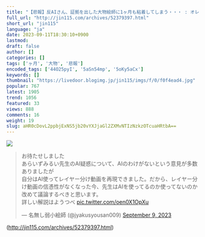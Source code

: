 ```yaml
---
title: "【悲報】反AIさん、証拠を出した大物絵師に1ヶ月も粘着してしまう・・・ : オレ的ゲーム速報＠刃"
full_url: "http://jin115.com/archives/52379397.html"
short_url: "jin115"
language: "ja"
date: 2023-09-11T18:30:10+0900
lastmod: 
draft: false
author: []
categories: []
tags: ['ヶ月', '大物', '悲報']
encoded_tags: ['44O25pyI', '5aSn54mp', '5oKy5aCx']
keywords: []
thumbnail: "https://livedoor.blogimg.jp/jin115/imgs/f/0/f0f4ead4.jpg"
popular: 767
latest: 1905
trend: 1056
featured: 33
views: 888
comments: 16
weight: 19
slug: aHR0cDovL2ppbjExNS5jb20vYXJjaGl2ZXMvNTIzNzkzOTcuaHRtbA==
---
```


![](https://livedoor.blogimg.jp/jin115/imgs/f/0/f0f4ead4.jpg)

<blockquote class='twitter-tweet'><p lang='ja' dir='ltr'>お待たせしました<br>あらいずみるい先生のAI疑惑について、AIのわけがないという意見が多数ありましたが<br>自分はAI使ってレイヤー分け動画を再現できました。だから、レイヤー分け動画の信憑性がなくなった今、先生はAIを使ってるのか使ってないのか改めて議論するべきと思います。<br>詳しい解説はようつべ <a href='https://t.co/oen0X1OpXu'>pic.twitter.com/oen0X1OpXu</a></p>— 名無し弱小絵師 (@jyakusyousan009) <a href='https://twitter.com/jyakusyousan009/status/1700513156299358694?ref_src=twsrc%5Etfw'>September 9, 2023</a></blockquote> 

(http://jin115.com/archives/52379397.html)
